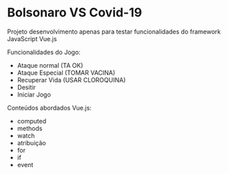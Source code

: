 # Bolsonaro VS Covid-19

Projeto desenvolvimento apenas para testar funcionalidades do framework JavaScript Vue.js

Funcionalidades do Jogo:
    <ul>
        <li>Ataque normal (TA OK)</li>
        <li>Ataque Especial (TOMAR VACINA)</li>
        <li>Recuperar Vida (USAR CLOROQUINA)</li>
        <li>Desitir</li>
        <li>Iniciar Jogo</li>
    </ul>

Conteúdos abordados Vue.js:
<ul>
    <li>computed</li>
    <li>methods</li>
    <li>watch</li>
    <li>atribuição</li>
    <li>for</li>
    <li>if</li>
    <li>event</li>
</ul>
